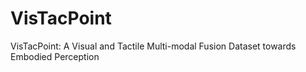 # VisTacPoint
VisTacPoint: A Visual and Tactile Multi-modal Fusion Dataset towards Embodied Perception
